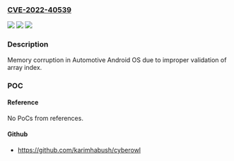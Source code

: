 ### [CVE-2022-40539](https://cve.mitre.org/cgi-bin/cvename.cgi?name=CVE-2022-40539)
![](https://img.shields.io/static/v1?label=Product&message=Snapdragon&color=blue)
![](https://img.shields.io/static/v1?label=Version&message=%3D%20QAM8295P%20&color=brighgreen)
![](https://img.shields.io/static/v1?label=Vulnerability&message=n%2Fa&color=brighgreen)

### Description

Memory corruption in Automotive Android OS due to improper validation of array index.

### POC

#### Reference
No PoCs from references.

#### Github
- https://github.com/karimhabush/cyberowl

